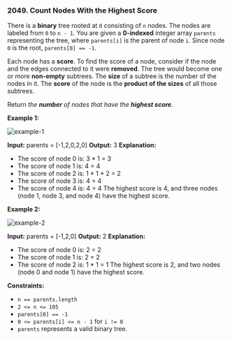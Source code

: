 ### 2049\. Count Nodes With the Highest Score

There is a **binary** tree rooted at `0` consisting of `n` nodes. The nodes are labeled from `0` to `n - 1`. You are given a **0-indexed** integer array `parents` representing the tree, where `parents[i]` is the parent of node `i`. Since node `0` is the root, `parents[0] == -1`.

Each node has a **score**. To find the score of a node, consider if the node and the edges connected to it were **removed**. The tree would become one or more **non-empty** subtrees. The **size** of a subtree is the number of the nodes in it. The **score** of the node is the **product of the sizes** of all those subtrees.

Return _the **number** of nodes that have the **highest score**_.

**Example 1:**

![example-1](https://assets.leetcode.com/uploads/2021/10/03/example-1.png)

**Input:** parents = \[-1,2,0,2,0\]
**Output:** 3
**Explanation:**
- The score of node 0 is: 3 \* 1 = 3
- The score of node 1 is: 4 = 4
- The score of node 2 is: 1 \* 1 \* 2 = 2
- The score of node 3 is: 4 = 4
- The score of node 4 is: 4 = 4
The highest score is 4, and three nodes (node 1, node 3, and node 4) have the highest score.

**Example 2:**

![example-2](https://assets.leetcode.com/uploads/2021/10/03/example-2.png)

**Input:** parents = \[-1,2,0\]
**Output:** 2
**Explanation:**
- The score of node 0 is: 2 = 2
- The score of node 1 is: 2 = 2
- The score of node 2 is: 1 \* 1 = 1
The highest score is 2, and two nodes (node 0 and node 1) have the highest score.

**Constraints:**

*   `n == parents.length`
*   `2 <= n <= 105`
*   `parents[0] == -1`
*   `0 <= parents[i] <= n - 1` for `i != 0`
*   `parents` represents a valid binary tree.
